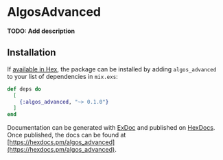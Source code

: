 # AlgosAdvanced

**TODO: Add description**

## Installation

If [available in Hex](https://hex.pm/docs/publish), the package can be installed
by adding `algos_advanced` to your list of dependencies in `mix.exs`:

```elixir
def deps do
  [
    {:algos_advanced, "~> 0.1.0"}
  ]
end
```

Documentation can be generated with [ExDoc](https://github.com/elixir-lang/ex_doc)
and published on [HexDocs](https://hexdocs.pm). Once published, the docs can
be found at [https://hexdocs.pm/algos_advanced](https://hexdocs.pm/algos_advanced).

